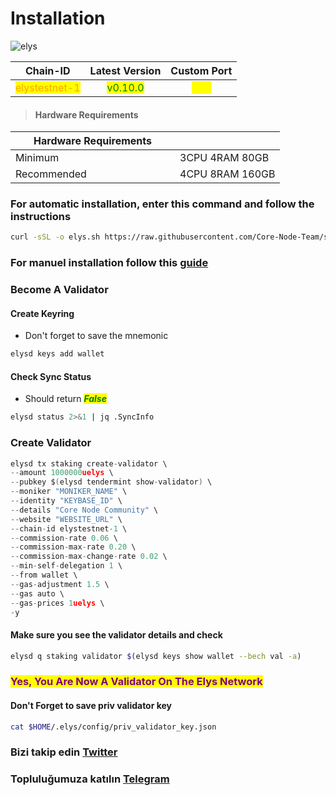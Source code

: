 # Installation

![elys](https://github.com/Core-Node-Team/Gitbook/assets/108215275/8bbc6205-2aaf-47e5-851e-c1b037faa66f)

<table data-full-width="false"><thead><tr><th align="center">Chain-ID</th><th align="center">Latest Version</th><th align="center">Custom Port</th></tr></thead><tbody><tr><td align="center"><mark style="color:orange;">elystestnet-1</mark></td><td align="center"><mark style="color:green;">v0.10.0</mark></td><td align="center"><mark style="color:yellow;">313</mark></td></tr></tbody></table>

> #### Hardware Requirements

<table data-header-hidden data-full-width="false"><thead><tr><th width="247">Hardware Requirements</th><th></th></tr></thead><tbody><tr><td>Minimum</td><td>3CPU 4RAM 80GB</td></tr><tr><td>Recommended</td><td>4CPU 8RAM 160GB</td></tr></tbody></table>

### For automatic installation, enter this command and follow the instructions

```bash
curl -sSL -o elys.sh https://raw.githubusercontent.com/Core-Node-Team/scripts/main/elys/install.sh && chmod +x elys.sh && bash ./elys.sh && source $HOME/.bash_profile && rm elys.sh
```

### For manuel installation follow this [guide](manuel-install.md)

### Become A Validator

#### Create Keyring

* Don't forget to save the mnemonic

```bash
elysd keys add wallet
```

#### Check Sync Status

* Should return _<mark style="color:green;">**False**</mark>_

```bash
elysd status 2>&1 | jq .SyncInfo
```

### Create Validator

```go
elysd tx staking create-validator \
--amount 1000000uelys \
--pubkey $(elysd tendermint show-validator) \
--moniker "MONIKER_NAME" \
--identity "KEYBASE_ID" \
--details "Core Node Community" \
--website "WEBSITE_URL" \
--chain-id elystestnet-1 \
--commission-rate 0.06 \
--commission-max-rate 0.20 \
--commission-max-change-rate 0.02 \
--min-self-delegation 1 \
--from wallet \
--gas-adjustment 1.5 \
--gas auto \
--gas-prices 1uelys \
-y
```

#### Make sure you see the validator details and check

```bash
elysd q staking validator $(elysd keys show wallet --bech val -a)
```

### <mark style="color:purple;">Yes, You Are Now A Validator On The Elys Network</mark>

#### Don't Forget to save priv validator key

```bash
cat $HOME/.elys/config/priv_validator_key.json
```

### Bizi takip edin [Twitter](https://twitter.com/corenodeHQ)

### Topluluğumuza katılın [Telegram](https://t.me/corenodechat)

